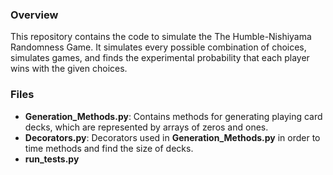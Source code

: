 ### Overview
This repository contains the code to simulate the The Humble-Nishiyama Randomness Game. It simulates every possible combination of choices, simulates games, and finds the experimental probability that each player wins with the given choices.

### Files
- **Generation_Methods.py**: Contains methods for generating playing card decks, which are represented by arrays of zeros and ones.
- **Decorators.py**: Decorators used in **Generation_Methods.py** in order to time methods and find the size of decks.
- **run_tests.py** 